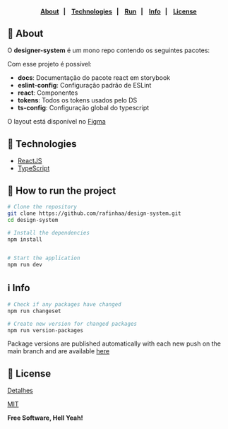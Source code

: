 
<h4 align="center">
    <p align="center">
      <a href="#-about">About</a>&nbsp;&nbsp;&nbsp;|&nbsp;&nbsp;&nbsp;
      <a href="#-technologies">Technologies</a>&nbsp;&nbsp;&nbsp;|&nbsp;&nbsp;&nbsp;
      <a href="#-how-to-run-the-project">Run</a>&nbsp;&nbsp;&nbsp;|&nbsp;&nbsp;&nbsp;
      <a href="#-info">Info</a>&nbsp;&nbsp;&nbsp;|&nbsp;&nbsp;&nbsp;
      <a href="#-license">License</a>
  </p>
</h4>

## 🔖 About

O **designer-system** é um mono repo contendo os seguintes pacotes:

Com esse projeto é possível:
 - **docs**: Documentação do pacote react em storybook
 - **eslint-config**: Configuração padrão de ESLint
 - **react**: Componentes
 - **tokens**: Todos os tokens usados pelo DS
 - **ts-config**: Configuração global do typescript

O layout está disponível no [Figma](https://www.figma.com/file/cowwFHJimoyQomSAynMjGz/Ignite-Call?node-id=4%3A412)

## 🚀 Technologies

- [ReactJS](https://reactjs.org/)
- [TypeScript](https://www.typescriptlang.org/)


## 🏁 How to run the project

```bash
# Clone the repository
git clone https://github.com/rafinhaa/design-system.git
cd design-system

# Install the dependencies
npm install


# Start the application
npm run dev
```

## ℹ️ Info

```bash
# Check if any packages have changed
npm run changeset

# Create new version for changed packages
npm run version-packages
```

Package versions are published automatically with each new push on the main branch and are available [here](https://www.npmjs.com/org/codeheart)

## 📝 License
[Detalhes](docs/about)

[MIT](LICENSE)

**Free Software, Hell Yeah!**